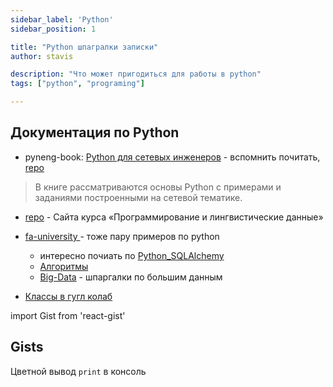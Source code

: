 ```yaml
---
sidebar_label: 'Python'
sidebar_position: 1

title: "Python шпагралки записки"
author: stavis

description: "Что может пригодиться для работы в python"
tags: ["python", "programing"]

---
```


## Документация по Python

- pyneng-book: [Python для сетевых инженеров](https://pyneng.readthedocs.io/ru/latest/) - вспомнить почитать, [repo](https://github.com/natenka/pyneng-book/tree/master)
> В книге рассматриваются основы Python с примерами и заданиями построенными на сетевой тематике.

- [repo](https://github.com/pykili/pykili.github.io/tree/master/_docs/prog) - Сайта курса «Программирование и лингвистические данные»

- [fa-university ](https://github.com/bitcoineazy/Study/tree/master) - тоже пару примеров по python
    - интересно почиать по [Python_SQLAlchemy](https://github.com/bitcoineazy/Study/tree/master/Python_SQLAlchemy)
    - [Алгоритмы](https://github.com/bitcoineazy/Study/tree/master/%D0%90%D0%BB%D0%B3%D0%BE%D1%80%D0%B8%D1%82%D0%BC%D1%8B)
    - [Big-Data](https://github.com/bitcoineazy/Big_Data) - шпаргалки по большим данным


* [Классы в гугл колаб](https://colab.research.google.com/drive/1vSmI7E49MBA4kA38B_MT6mgWvBKgEorC)  


import Gist from 'react-gist'

## Gists

Цветной вывод `print` в консоль

<Gist id='32f56f0f9cf9a7ba09e9e1964f80e91b' file='color_print.py' />
